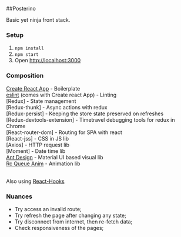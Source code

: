 ##Posterino

Basic yet ninja front stack.

### Setup

1. `npm install`
2. `npm start`
3. Open [http://localhost:3000](http://localhost:3000)

### Composition

[Create React App](https://facebook.github.io/create-react-app/docs/getting-started) - Boilerplate <br/>
[eslint](https://eslint.org/) (comes with Create react App) - Linting <br/>
[Redux] - State management <br/>
[Redux-thunk] - Async actions with redux <br/>
[Redux-persist] - Keeping the store state preserved on refreshes <br/>
[Redux-devtools-extension] - Timetravel debugging tools for redux in Chrome <br/>
[React-router-dom] - Routing for SPA with react <br/>
[React-jss] - CSS in JS lib <br/>
[Axios] - HTTP request lib <br/>
[Moment] - Date time lib <br/>
[Ant Design]() - Material UI based visual lib <br/>
[Rc Queue Anim]() - Animation lib <br/><br/>

Also using [React-Hooks]()

### Nuances

- Try access an invalid route;
- Try refresh the page after changing any state;
- Try disconnect from internet, then re-fetch data;
- Check responsiveness of the pages;
